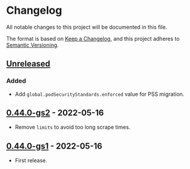 # Changelog

All notable changes to this project will be documented in this file.

The format is based on [Keep a Changelog](https://keepachangelog.com/en/1.0.0/),
and this project adheres to [Semantic Versioning](https://semver.org/spec/v2.0.0.html).

## [Unreleased]

### Added

- Add `global.podSecurityStandards.enforced` value for PSS migration.

## [0.44.0-gs2] - 2022-05-16

- Remove `limits` to avoid too long scrape times.

## [0.44.0-gs1] - 2022-05-16

- First release.

[Unreleased]: https://github.com/giantswarm/cadvisor-app/compare/v0.44.0-gs2...HEAD
[0.44.0-gs2]: https://github.com/giantswarm/cadvisor-app/compare/v0.44.0-gs1...v0.44.0-gs2
[0.44.0-gs1]: https://github.com/giantswarm/cadvisor-app/releases/tag/v0.44.0-gs1
